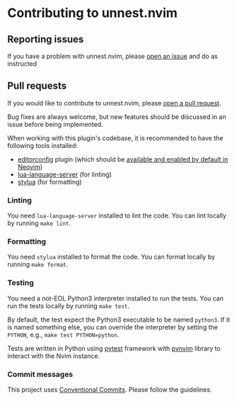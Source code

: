 # Contributing to unnest.nvim

## Reporting issues

If you have a problem with unnest.nvim, please [open an
issue](https://github.com/brianhuster/unnest.nvim/issues/new) and do as instructed

## Pull requests

If you would like to contribute to unnest.nvim, please [open a pull
request](https://github.com/brianhuster/unnest.nvim/pulls).

Bug fixes are always welcome, but new features should be discussed in an issue
before being implemented.

When working with this plugin's codebase, it is recommended to have the
following tools installed:
- [editorconfig](https://editorconfig.org) plugin (which should be [available
  and enabled by default in
  Neovim](https://neovim.io/doc/user/editorconfig.html#_editorconfig-integration))
- [lua-language-server](https://github.com/sumneko/lua-language-server) (for
  linting)
- [stylua](https://github.com/JohnnyMorganz/StyLua) (for formatting)

### Linting

You need `lua-language-server` installed to lint the code. You can lint locally
by running `make lint`.

### Formatting

You need `stylua` installed to format the code. You can format locally by
running `make format`.

### Testing

You need a not-EOL Python3 interpreter installed to run the tests. You can run
the tests locally by running `make test`.

By default, the test expect the Python3 executable to be named `python3`. If it
is named something else, you can override the interpreter by setting the
`PYTHON`, e.g., `make test PYTHON=python`.

Tests are written in Python using [pytest](https://pytest.org) framework with
[pynvim](https://github.com/neovim/pynvim) library to interact with the Nvim
instance.

### Commit messages

This project uses [Conventional
Commits](https://www.conventionalcommits.org/en/v1.0.0/). Please follow the
guidelines.
